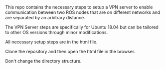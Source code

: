 This repo contains the necessary steps to setup a VPN server to enable communication between two ROS nodes that are on different networks and are separated by an arbitrary distance.  

The VPN Server steps are specifically for Ubuntu 18.04 but can be tailored to other OS versions through minor modifications.  

All necessary setup steps are in the html file.  

Clone the repository and then open the html file in the browser.  

Don't change the directory structure.
